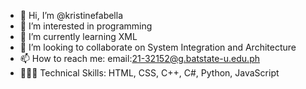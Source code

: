 - 👋 Hi, I’m @kristinefabella
- 👀 I’m interested in programming
- 🌱 I’m currently learning XML
- 💞️ I’m looking to collaborate on System Integration and Architecture 
- 📫 How to reach me: email:21-32152@g.batstate-u.edu.ph
- 👩🏻‍💻 Technical Skills: HTML, CSS, C++, C#, Python, JavaScript 

<!---
kristinefabella/kristinefabella is a ✨ special ✨ repository because its `README.md` (this file) appears on your GitHub profile.
You can click the Preview link to take a look at your changes.
--->
